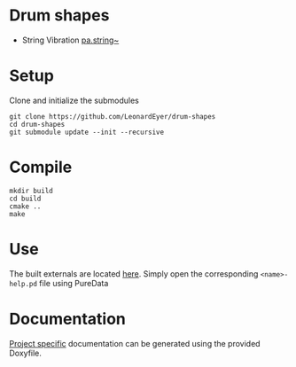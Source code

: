 # Drum shapes

- String Vibration [pa.string~](source/projects/pa.string_tilde)

# Setup
Clone and initialize the submodules
````
git clone https://github.com/LeonardEyer/drum-shapes
cd drum-shapes
git submodule update --init --recursive
````

# Compile
```
mkdir build
cd build
cmake ..
make
```

# Use
The built externals are located [here](externals). Simply open the corresponding ``<name>-help.pd`` file using PureData

# Documentation
[Project specific](source/projects) documentation can be generated using the provided Doxyfile.
